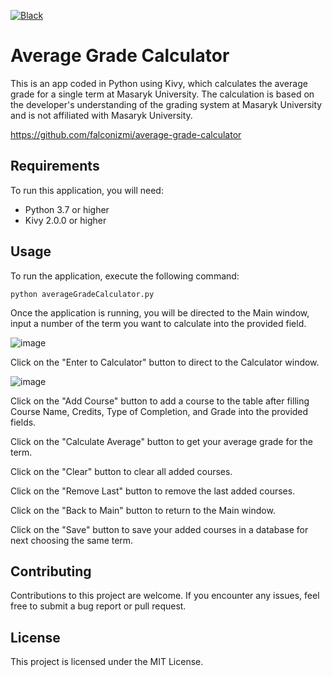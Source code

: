 [![Black](https://github.com/falconizmi/average-grade-calculator/actions/workflows/black.yml/badge.svg)](https://github.com/falconizmi/average-grade-calculator/actions/workflows/black.yml)
# Average Grade Calculator

This is an app coded in Python using Kivy, which calculates the average grade for a single term at Masaryk University. The calculation is based on the developer's understanding of the grading system at Masaryk University and is not affiliated with Masaryk University.

https://github.com/falconizmi/average-grade-calculator

## Requirements

To run this application, you will need:

- Python 3.7 or higher
- Kivy 2.0.0 or higher


## Usage

To run the application, execute the following command:

```
python averageGradeCalculator.py
```

Once the application is running, you will be directed to the Main window, input a number of the term you want to calculate into the provided field.

![image](https://user-images.githubusercontent.com/110352032/235273801-301b6d89-0b0a-404c-8492-c39e6521cc9c.png)

Click on the "Enter to Calculator" button to direct to the Calculator window.

![image](https://user-images.githubusercontent.com/110352032/235272725-13498c81-d9fd-4d47-97c4-97b4aa053ce6.png)

Click on the "Add Course" button to add a course to the table after filling Course Name, Credits, Type of Completion, and Grade into the provided fields.

Click on the "Calculate Average" button to get your average grade for the term.

Click on the "Clear" button to clear all added courses.

Click on the "Remove Last" button to remove the last added courses.

Click on the "Back to Main" button to return to the Main window.

Click on the "Save" button to save your added courses in a database for next choosing the same term.

## Contributing

Contributions to this project are welcome. If you encounter any issues, feel free to submit a bug report or pull request.

## License

This project is licensed under the MIT License.
